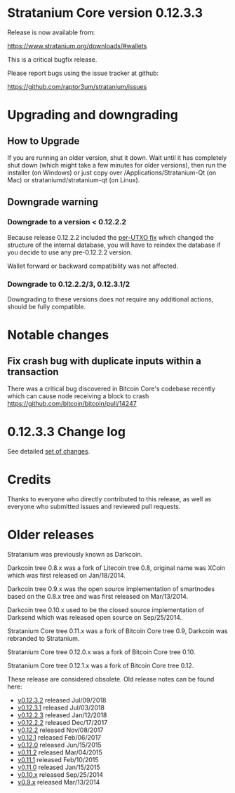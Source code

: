 Stratanium Core version 0.12.3.3
==========================

Release is now available from:

  <https://www.stratanium.org/downloads/#wallets>

This is a critical bugfix release.

Please report bugs using the issue tracker at github:

  <https://github.com/raptor3um/stratanium/issues>


Upgrading and downgrading
=========================

How to Upgrade
--------------

If you are running an older version, shut it down. Wait until it has completely
shut down (which might take a few minutes for older versions), then run the
installer (on Windows) or just copy over /Applications/Stratanium-Qt (on Mac) or
strataniumd/stratanium-qt (on Linux).

Downgrade warning
-----------------

### Downgrade to a version < 0.12.2.2

Because release 0.12.2.2 included the [per-UTXO fix](release-notes/stratanium/release-notes-0.12.2.2.md#per-utxo-fix)
which changed the structure of the internal database, you will have to reindex
the database if you decide to use any pre-0.12.2.2 version.

Wallet forward or backward compatibility was not affected.

### Downgrade to 0.12.2.2/3, 0.12.3.1/2

Downgrading to these versions does not require any additional actions, should be
fully compatible.


Notable changes
===============

Fix crash bug with duplicate inputs within a transaction
--------------------------------------------------------

There was a critical bug discovered in Bitcoin Core's codebase recently which
can cause node receiving a block to crash https://github.com/bitcoin/bitcoin/pull/14247

0.12.3.3 Change log
===================

See detailed [set of changes](https://github.com/raptor3um/stratanium/compare/v0.12.3.2...stratanium:v0.12.3.3).

Credits
=======

Thanks to everyone who directly contributed to this release,
as well as everyone who submitted issues and reviewed pull requests.


Older releases
==============

Stratanium was previously known as Darkcoin.

Darkcoin tree 0.8.x was a fork of Litecoin tree 0.8, original name was XCoin
which was first released on Jan/18/2014.

Darkcoin tree 0.9.x was the open source implementation of smartnodes based on
the 0.8.x tree and was first released on Mar/13/2014.

Darkcoin tree 0.10.x used to be the closed source implementation of Darksend
which was released open source on Sep/25/2014.

Stratanium Core tree 0.11.x was a fork of Bitcoin Core tree 0.9,
Darkcoin was rebranded to Stratanium.

Stratanium Core tree 0.12.0.x was a fork of Bitcoin Core tree 0.10.

Stratanium Core tree 0.12.1.x was a fork of Bitcoin Core tree 0.12.

These release are considered obsolete. Old release notes can be found here:

- [v0.12.3.2](https://github.com/raptor3um/stratanium/blob/master/doc/release-notes/stratanium/release-notes-0.12.3.2.md) released Jul/09/2018
- [v0.12.3.1](https://github.com/raptor3um/stratanium/blob/master/doc/release-notes/stratanium/release-notes-0.12.3.1.md) released Jul/03/2018
- [v0.12.2.3](https://github.com/raptor3um/stratanium/blob/master/doc/release-notes/stratanium/release-notes-0.12.2.3.md) released Jan/12/2018
- [v0.12.2.2](https://github.com/raptor3um/stratanium/blob/master/doc/release-notes/stratanium/release-notes-0.12.2.2.md) released Dec/17/2017
- [v0.12.2](https://github.com/raptor3um/stratanium/blob/master/doc/release-notes/stratanium/release-notes-0.12.2.md) released Nov/08/2017
- [v0.12.1](https://github.com/raptor3um/stratanium/blob/master/doc/release-notes/stratanium/release-notes-0.12.1.md) released Feb/06/2017
- [v0.12.0](https://github.com/raptor3um/stratanium/blob/master/doc/release-notes/stratanium/release-notes-0.12.0.md) released Jun/15/2015
- [v0.11.2](https://github.com/raptor3um/stratanium/blob/master/doc/release-notes/stratanium/release-notes-0.11.2.md) released Mar/04/2015
- [v0.11.1](https://github.com/raptor3um/stratanium/blob/master/doc/release-notes/stratanium/release-notes-0.11.1.md) released Feb/10/2015
- [v0.11.0](https://github.com/raptor3um/stratanium/blob/master/doc/release-notes/stratanium/release-notes-0.11.0.md) released Jan/15/2015
- [v0.10.x](https://github.com/raptor3um/stratanium/blob/master/doc/release-notes/stratanium/release-notes-0.10.0.md) released Sep/25/2014
- [v0.9.x](https://github.com/raptor3um/stratanium/blob/master/doc/release-notes/stratanium/release-notes-0.9.0.md) released Mar/13/2014

